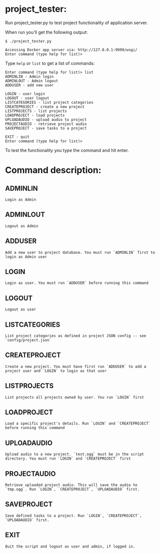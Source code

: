 project_tester:
===============

Run project_tester.py to test project functionality of application server.

When run you'll get the following output:

```
$ ./project_tester.py

Accessing Docker app server via: http://127.0.0.1:9999/wsgi/
Enter command (type help for list)>
```

Type `help` or `list` to  get a list of commands:
```
Enter command (type help for list)> list
ADMINLIN - Admin login
ADMINLOUT - Admin logout
ADDUSER - add new user

LOGIN - user login
LOGOUT - user logout
LISTCATEGORIES - list project categories
CREATEPROJECT - create a new project
LISTPROJECTS - list projects
LOADPROJECT - load projects
UPLOADAUDIO - upload audio to project
PROJECTAUDIO - retrieve project audio
SAVEPROJECT - save tasks to a project

EXIT - quit
Enter command (type help for list)>
```

To test the functionality you type the command and hit enter.

Command description:
====================

ADMINLIN
--------
    Login as Admin

ADMINLOUT
---------
    Logout as Admin

ADDUSER
-------
    Add a new user to project database. You must run `ADMINLIN` first to login as Admin user

LOGIN
-----
    Login as user. You must run `ADDUSER` before running this command

LOGOUT
------
    Logout as user

LISTCATEGORIES
--------------
    List project categories as defined in project JSON config -- see `config/project.json`

CREATEPROJECT
-------------
    Create a new project. You must have first run `ADDUSER` to add a project user and `LOGIN` to login as that user

LISTPROJECTS
------------
    List projects all projects owned by user. You run `LOGIN` first

LOADPROJECT
-----------
    Load a specific project's details. Run `LOGIN` and `CREATEPROJECT` before running this command

UPLOADAUDIO
-----------
    Upload audio to a new project. `test.ogg` must be in the script directory. You must run `LOGIN` and `CREATEPROJECT` first

PROJECTAUDIO
------------
    Retrieve uploaded project audio. This will save the audio to `tmp.ogg`. Run `LOGIN`, `CREATEPROJECT`, `UPLOADAUDIO` first.

SAVEPROJECT
-----------
    Save defined tasks to a project. Run `LOGIN`, `CREATEPROJECT`, `UPLOADAUDIO` first.

EXIT
----
    Quit the script and logout as user and admin, if logged in.

